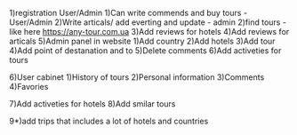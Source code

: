 1)registration User/Admin
	1)Can write commends and buy tours - User/Admin
	2)Write articals/ add everting and update  - admin
2)find tours - like here https://any-tour.com.ua
3)Add reviews for hotels
4)Add reviews for articals
5)Admin panel in  website
	1)Add country
	2)Add hotels
	3)Add tour
	4)Add point of destanation and to
	5)Delete comments 
	6)Add activeties for tours
	
6)User cabinet
	1)History of tours
	2)Personal information
	3)Comments 
	4)Favories


7)Add activeties for hotels
8)Add smilar tours

9*)add trips that includes a lot of hotels and countries
